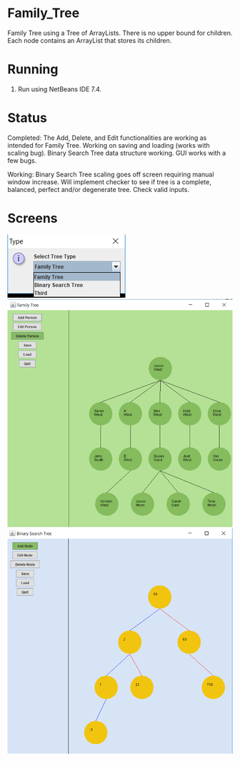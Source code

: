 # Family_Tree
Family Tree using a Tree of ArrayLists. There is no upper bound for children. Each node contains an ArrayList that stores its children. 

# Running
1. Run using NetBeans IDE 7.4.

# Status
Completed:
The Add, Delete, and Edit functionalities are working as intended for Family Tree. Working on saving and loading (works with scaling bug). 
Binary Search Tree data structure working. GUI works with a few bugs.

Working:
Binary Search Tree scaling goes off screen requiring manual window increase. Will implement checker to see if tree is a complete, balanced, perfect and/or degenerate tree. Check valid inputs.

# Screens
![alt text](screens/selection.png "Selection")
![alt text](screens/tree3.png "Sample family tree ")
![alt text](screens/binary_tree2.png "Sample binary search tree ")
